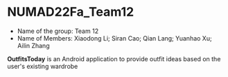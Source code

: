 # NUMAD22Fa_Team12
- Name of the group: Team 12
- Name of Members: Xiaodong Li; Siran Cao; Qian Lang; Yuanhao Xu; Ailin Zhang


**OutfitsToday** is an Android application to provide outfit ideas based on the user's existing wardrobe
